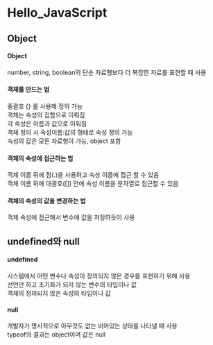 # Hello_JavaScript


## Object

#### Object
number, string, boolean의 단순 자료형보다 더 복잡한 자료를 표현할 때 사용

#### 객체를 만드는 법
중괄호 {} 를 사용해 정의 가능<br>
객체는 속성의 집합으로 이뤄짐<br>
각 속성은 이름과 값으로 이뤄짐<br>
객체 정의 시 속성이름:값의 형태로 속성 정의 가능<br>
속성의 값은 모든 자료형이 가능, object 포함<br>

#### 객체의 속성에 접근하는 법
객체 이름 뒤에 점(.)을 사용하고 속성 이름에 접근 할 수 있음<br>
객체 이름 뒤에 대괄호([]) 안에 속성 이름을 문자열로 접근할 수 있음<br>

#### 객체의 속성의 값을 변경하는 법
객체 속성에 접근해서 변수에 값을 저장하듯이 사용

## undefined와 null
#### undefined
시스템에서 어떤 변수나 속성이 정의되지 않은 경우를 표현하기 위해 사용<br>
선언만 하고 초기화가 되지 않는 변수의 타입이나 값<br>
객체의 정의되지 않은 속성의 타입이나 값<br>

#### null
개발자가 명시적으로 아무것도 없는 비어있는 상태를 나타낼 때 사용<br>
typeof의 결과는 object이며 값은 null
